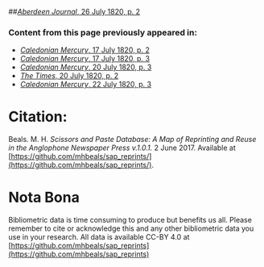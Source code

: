 ##[*Aberdeen Journal*, 26 July 1820, p. 2](https://mhbeals.github.io/sap_html/Aberdeen-Journal/Aberdeen-Journal-26-July-1820-p-2)

### Content from this page previously appeared in:
+ [*Caledonian Mercury*, 17 July 1820, p. 2](https://mhbeals.github.io/sap_html/Caledonian-Mercury/Caledonian-Mercury-17-July-1820-p-2)
+ [*Caledonian Mercury*, 17 July 1820, p. 3](https://mhbeals.github.io/sap_html/Caledonian-Mercury/Caledonian-Mercury-17-July-1820-p-3)
+ [*Caledonian Mercury*, 20 July 1820, p. 3](https://mhbeals.github.io/sap_html/Caledonian-Mercury/Caledonian-Mercury-20-July-1820-p-3)
+ [*The Times*, 20 July 1820, p. 2](https://mhbeals.github.io/sap_html/The-Times/The-Times-20-July-1820-p-2)
+ [*Caledonian Mercury*, 22 July 1820, p. 3](https://mhbeals.github.io/sap_html/Caledonian-Mercury/Caledonian-Mercury-22-July-1820-p-3)
                    
# Citation: 

Beals. M. H. *Scissors and Paste Database: A Map of Reprinting and Reuse in the Anglophone Newspaper Press v.1.0.1.* 2 June 2017. Available at [https://github.com/mhbeals/sap_reprints/](https://github.com/mhbeals/sap_reprints/). 
                    
# Nota Bona

Bibliometric data is time consuming to produce but benefits us all. Please remember to cite or acknowledge this and any other bibliometric data you use in your research. All data is available CC-BY 4.0 at [https://github.com/mhbeals/sap_reprints](https://github.com/mhbeals/sap_reprints)